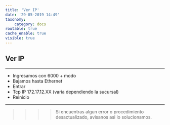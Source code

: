 ```yaml
---
title: 'Ver IP'
date: '29-05-2019 14:49'
taxonomy:
    category: docs
routable: true
cache_enable: true
visible: true
---
```


## Ver IP
------------


- Ingresamos con 6000 + modo
- Bajamos hasta Ethernet
- Entrar
- Tcp IP 172.17.12.XX (varia dependiendo la sucursal)
- Reinicio

------------

>>>> Si encuentras algun error o procedimiento desactualizado, avisanos asi lo solucionamos.